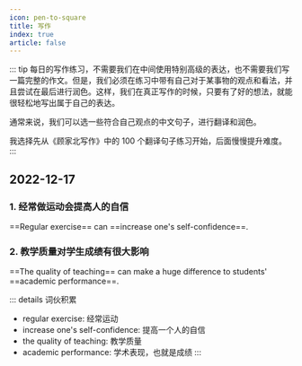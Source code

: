 ```yaml
---
icon: pen-to-square
title: 写作
index: true
article: false
---
```


::: tip
每日的写作练习，不需要我们在中间使用特别高级的表达，也不需要我们写一篇完整的作文。但是，我们必须在练习中带有自己对于某事物的观点和看法，并且尝试在最后进行润色。这样，我们在真正写作的时候，只要有了好的想法，就能很轻松地写出属于自己的表达。

通常来说，我们可以选一些符合自己观点的中文句子，进行翻译和润色。

我选择先从《顾家北写作》中的 100 个翻译句子练习开始，后面慢慢提升难度。
:::

## 2022-12-17

### 1. 经常做运动会提高人的自信

==Regular exercise== can ==increase one's self-confidence==.

### 2. 教学质量对学生成绩有很大影响

==The quality of teaching== can make a huge difference to students' ==academic performance==.

::: details 词伙积累
- regular exercise: 经常运动
- increase one's self-confidence: 提高一个人的自信
- the quality of teaching: 教学质量
- academic performance: 学术表现，也就是成绩
:::